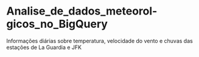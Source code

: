 # Analise_de_dados_meteorol-gicos_no_BigQuery
Informações diárias sobre temperatura, velocidade do vento e chuvas das estações de La Guardia e JFK
